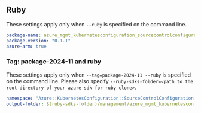 ## Ruby

These settings apply only when `--ruby` is specified on the command line.

```yaml
package-name: azure_mgmt_kubernetesconfiguration_sourcecontrolconfiguration
package-version: "0.1.1"
azure-arm: true
```

### Tag: package-2024-11 and ruby

These settings apply only when `--tag=package-2024-11 --ruby` is specified on the command line.
Please also specify `--ruby-sdks-folder=<path to the root directory of your azure-sdk-for-ruby clone>`.

```yaml $(tag) == 'package-2024-11' && $(ruby)
namespace: "Azure::KubernetesConfiguration::SourceControlConfiguration::Mgmt::V2024_11_01"
output-folder: $(ruby-sdks-folder)/management/azure_mgmt_kubernetesconfiguration/lib
```